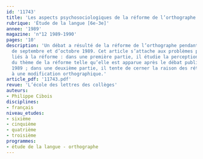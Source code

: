 ```yaml
---
id: '11743'
title: 'Les aspects psychosociologiques de la réforme de l’orthographe'
rubrique: 'Étude de la langue [6e-3e]'
annee: '1989'
magazine: 'n°12 1989-1990'
pages: '10'
description: 'Un débat a résulté de la réforme de l’orthographe pendant les mois
  de septembre et d’octobre 1989. Cet article s’attache aux problèmes psychosociologiques
  liés à la réforme : dans une première partie, il étudie la perception collective
  du thème de la réforme telle qu’elle est apparue après le débat public de la rentrée
  1989 ; dans une deuxième partie, il tente de cerner la raison des réticences individuelles
  à une modification orthographique.'
article_pdf: '11743.pdf'
revue: 'L’école des lettres des collèges'
auteurs:
- Philippe Cibois
disciplines:
- français
niveau_etudes:
- sixième
- cinquième
- quatrième
- troisième
programmes:
- étude de la langue - orthographe
---
```

